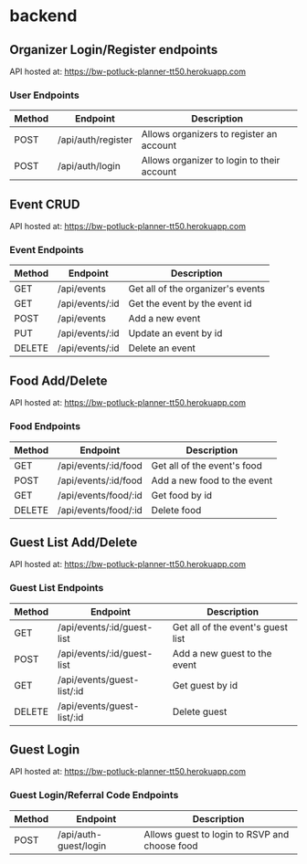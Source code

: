 # backend

Organizer Login/Register endpoints
----------------------------------
API hosted at: https://bw-potluck-planner-tt50.herokuapp.com
### User Endpoints 
| Method | Endpoint           | Description                                 |
| ------ | ------------------ | --------------------------------------------|
| POST   | /api/auth/register | Allows organizers to register an account    |
| POST   | /api/auth/login    | Allows organizer to login to their account  |

Event CRUD
------------------------
API hosted at: https://bw-potluck-planner-tt50.herokuapp.com
### Event Endpoints 
| Method | Endpoint           | Description                                 |
| ------ | ------------------ | --------------------------------------------|
| GET    | /api/events        | Get all of the organizer's events           |
| GET    | /api/events/:id    | Get the event by the event id               |
| POST   | /api/events        | Add a new event                             |
| PUT    | /api/events/:id    | Update an event by id                       |
| DELETE | /api/events/:id    | Delete an event                             |

Food Add/Delete
------------------------
API hosted at: https://bw-potluck-planner-tt50.herokuapp.com
### Food Endpoints 
| Method | Endpoint               | Description                                 |
| ------ | ---------------------- | --------------------------------------------|
| GET    | /api/events/:id/food   | Get all of the event's food                 |
| POST   | /api/events/:id/food   | Add a new food to the event                 |
| GET    | /api/events/food/:id   | Get food by id                              |
| DELETE | /api/events/food/:id   | Delete food                                 |

Guest List Add/Delete
------------------------
API hosted at: https://bw-potluck-planner-tt50.herokuapp.com
### Guest List Endpoints 
| Method | Endpoint                     | Description                                 |
| ------ | ---------------------------  | --------------------------------------------|
| GET    | /api/events/:id/guest-list   | Get all of the event's guest list           |
| POST   | /api/events/:id/guest-list   | Add a new guest to the event                |
| GET    | /api/events/guest-list/:id   | Get guest by id                             |
| DELETE | /api/events/guest-list/:id   | Delete guest                                |

Guest Login 
----------------------------------
API hosted at: https://bw-potluck-planner-tt50.herokuapp.com
### Guest Login/Referral Code Endpoints 
| Method | Endpoint              | Description                                    |
| ------ | --------------------- | -----------------------------------------------|
| POST   | /api/auth-guest/login | Allows guest to login to RSVP and choose food  |
